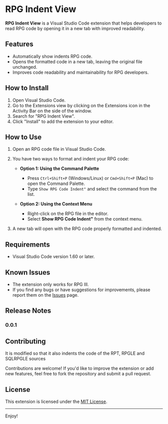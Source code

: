 # RPG Indent View

**RPG Indent View** is a Visual Studio Code extension that helps developers to read RPG code by opening it in a new tab with improved readability.

## Features

- Automatically show indents RPG code.
- Opens the formatted code in a new tab, leaving the original file unchanged.
- Improves code readability and maintainability for RPG developers.

## How to Install

1. Open Visual Studio Code.
2. Go to the Extensions view by clicking on the Extensions icon in the Activity Bar on the side of the window.
3. Search for "RPG Indent View".
4. Click "Install" to add the extension to your editor.

## How to Use

1. Open an RPG code file in Visual Studio Code.
2. You have two ways to format and indent your RPG code:

   - **Option 1: Using the Command Palette**
     - Press `Ctrl+Shift+P` (Windows/Linux) or `Cmd+Shift+P` (Mac) to open the Command Palette.
     - Type `Show RPG Code Indent"` and select the command from the list.

   - **Option 2: Using the Context Menu**
     - Right-click on the RPG file in the editor.
     - Select **Show RPG Code Indent"** from the context menu.

3. A new tab will open with the RPG code properly formatted and indented.
## Requirements

- Visual Studio Code version 1.60 or later.

## Known Issues

- The extension only works for RPG III.
- If you find any bugs or have suggestions for improvements, please report them on the [Issues](https://github.com/your-repository/issues) page.

## Release Notes

### 0.0.1

## Contributing
It is modified so that it also indents the code of the RPT, RPGLE and SQLRPGLE sources

Contributions are welcome! If you'd like to improve the extension or add new features, feel free to fork the repository and submit a pull request.

## License

This extension is licensed under the [MIT License](LICENSE).

---

Enjoy!